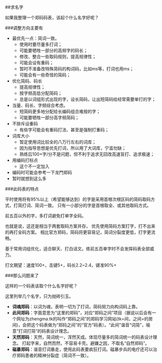 <!---title:首页-->

##求名字

如果我整理一个郑码码表，该起个什么名字好呢？

###调整方向主要有

+ 最优先一点：简词一致。
	- 使用时要尽量多打词；
	- 可能要牺牲一部分的高频字的码长；
	- 修改、整合一些取码规则，提高规律性；
	- 可能会设有重码；
	- 暂时不准备改特殊简码的构词码，比如ms等，打词也用ms；
	- 可能会有一些奇怪的简码；
+ 优化简码、码长
	- 提高规律性；
	- 按字频高低分配简码；
	- 总是以词组形式出现的字，设长简码，让出短简码给经常需要单打的字；
+ 当量、码长、字频综合考虑。
	- 短简码更多地分配给长编码组合难按的字；
	- 可能要牺牲一部分高字频简码；
+ 不排斥设重码
	- 有些字可能会有重码打法、甚至是强制打重码；
+ 词库大小
	- 暂定使用词比较全的八万行左右的词库；
	- 因为指导思想是优先打词，所以用了大词库，宁滥勿缺；
	- 熟练后100+字/分不是问题，但不利于追求无回改高速盲打、追求极速；
+ 用编码打标点
	- 这个不一定加入
+ 编码时可能会参考一下龙門郑码
+ 暂时就想到这么多

###此码表的特点

平时使用将有95%以上（希望能够达到）的字是采用首根次根区码的简码取码方式，打简打词、简词一致。
只有一小部分的字是首根取全、或其他取码方式。

前五百以外的字，多打词避免打单字全码。

也就是说，这还是相当于两套取码方案并存，
优先使用简码方案打字，打不出来的再打全码方案。
相比官方郑码，简码将更容易记，简词分裂度更低，打字更流畅。

基于常用词组优化，适合聊天、打白话文。练前五百单字时不会发挥码表全部威力。

打文期望：速度100+，击键5+，码长2.2~2.4，键准90%+

###那么问题来了

这样的一个码表该取个什么名字好呢？

这里列举几个名字，只为抛砖引玉。

+ **词魂郑码**：以词为魂，表明一切为了打词，简码努力向构词码上靠。
+ **此间郑码**：字面意思为“这里的郑码”，对应“郑码之间”项目（据说以后会有一个网址为zhengma.tk的叫作“郑码之间”的郑码学习网站(tk=间，之间=的房间)，会把这个码表做为“郑码之间”的“官方”码表）。“此间”谐音“词简”，喻意“打词打简”的码表设计理念。
+ **天然郑码**：天然，简词统一，浑然天成。体现尽量多的简词统一的码表设计理念。
		打起字来，自然而然，不容易卡壳。避嫌之因，不取名“自然郑码”。
+ **磁暴郑码**：谐音打词暴走，使用此码表要疯狂打词。磁暴步兵的电疗还可以治疗郑码患者的精神分裂症（简词不一致）。





